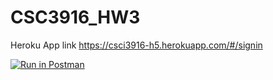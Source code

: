 # CSC3916_HW3

Heroku App link
https://csci3916-h5.herokuapp.com/#/signin


[![Run in Postman](https://run.pstmn.io/button.svg)](https://app.getpostman.com/run-collection/a832e05b3b86c85e06ed?action=collection%2Fimport)

